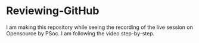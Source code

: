 # Reviewing-GitHub
I am making this repository while seeing the recording of the live session on Opensource by PSoc. I am following the video step-by-step.
